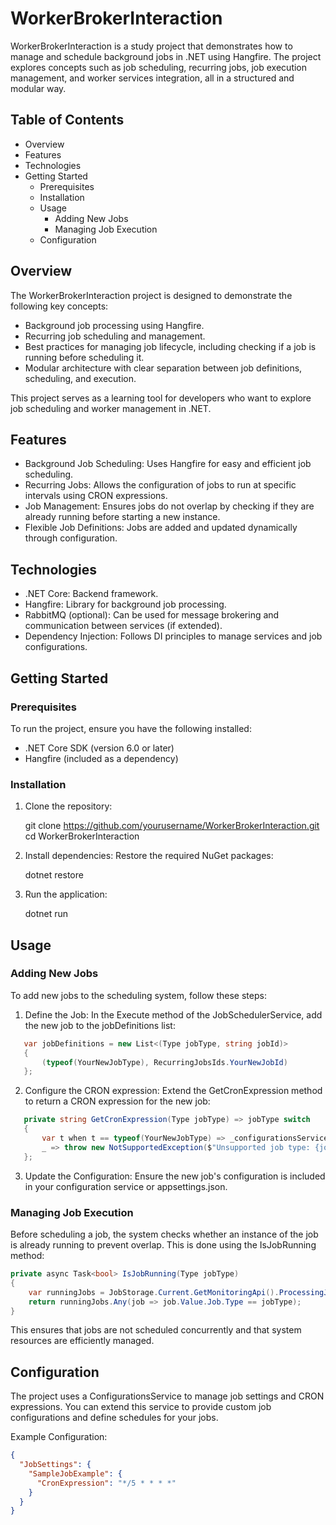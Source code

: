# WorkerBrokerInteraction

WorkerBrokerInteraction is a study project that demonstrates how to manage and schedule background jobs in .NET using Hangfire. The project explores concepts such as job scheduling, recurring jobs, job execution management, and worker services integration, all in a structured and modular way.

## Table of Contents

- Overview
- Features
- Technologies
- Getting Started
  - Prerequisites
  - Installation
  - Usage
    - Adding New Jobs
    - Managing Job Execution
  - Configuration

## Overview

The WorkerBrokerInteraction project is designed to demonstrate the following key concepts:

- Background job processing using Hangfire.
- Recurring job scheduling and management.
- Best practices for managing job lifecycle, including checking if a job is running before scheduling it.
- Modular architecture with clear separation between job definitions, scheduling, and execution.

This project serves as a learning tool for developers who want to explore job scheduling and worker management in .NET.

## Features

- Background Job Scheduling: Uses Hangfire for easy and efficient job scheduling.
- Recurring Jobs: Allows the configuration of jobs to run at specific intervals using CRON expressions.
- Job Management: Ensures jobs do not overlap by checking if they are already running before starting a new instance.
- Flexible Job Definitions: Jobs are added and updated dynamically through configuration.

## Technologies

- .NET Core: Backend framework.
- Hangfire: Library for background job processing.
- RabbitMQ (optional): Can be used for message brokering and communication between services (if extended).
- Dependency Injection: Follows DI principles to manage services and job configurations.

## Getting Started

### Prerequisites

To run the project, ensure you have the following installed:

- .NET Core SDK (version 6.0 or later)
- Hangfire (included as a dependency)

### Installation

1. Clone the repository:

   git clone https://github.com/yourusername/WorkerBrokerInteraction.git
   cd WorkerBrokerInteraction

2. Install dependencies: Restore the required NuGet packages:

   dotnet restore

3. Run the application:

   dotnet run

## Usage

### Adding New Jobs

To add new jobs to the scheduling system, follow these steps:

1. Define the Job: In the Execute method of the JobSchedulerService, add the new job to the jobDefinitions list:

```cs
   var jobDefinitions = new List<(Type jobType, string jobId)>
   {
       (typeof(YourNewJobType), RecurringJobsIds.YourNewJobId)
   };
```

2. Configure the CRON expression: Extend the GetCronExpression method to return a CRON expression for the new job:

```cs
   private string GetCronExpression(Type jobType) => jobType switch
   {
       var t when t == typeof(YourNewJobType) => _configurationsService.GetCronYourNewJob(),
       _ => throw new NotSupportedException($"Unsupported job type: {jobType.Name}")
   };
```

3. Update the Configuration: Ensure the new job's configuration is included in your configuration service or appsettings.json.

### Managing Job Execution

Before scheduling a job, the system checks whether an instance of the job is already running to prevent overlap. This is done using the IsJobRunning method:

```cs
private async Task<bool> IsJobRunning(Type jobType)
{
    var runningJobs = JobStorage.Current.GetMonitoringApi().ProcessingJobs(0, int.MaxValue);
    return runningJobs.Any(job => job.Value.Job.Type == jobType);
}
```

This ensures that jobs are not scheduled concurrently and that system resources are efficiently managed.

## Configuration

The project uses a ConfigurationsService to manage job settings and CRON expressions. You can extend this service to provide custom job configurations and define schedules for your jobs.

Example Configuration:

```json
{
  "JobSettings": {
    "SampleJobExample": {
      "CronExpression": "*/5 * * * *"
    }
  }
}
```
